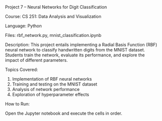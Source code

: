 Project 7 – Neural Networks for Digit Classification

Course: CS 251: Data Analysis and Visualization

Language: Python

Files: rbf_network.py, mnist_classification.ipynb

Description:
This project entails implementing a Radial Basis Function (RBF) neural network to classify handwritten digits from the MNIST dataset. Students train the network, evaluate its performance, and explore the impact of different parameters.

Topics Covered:
1. Implementation of RBF neural networks
2. Training and testing on the MNIST dataset
3. Analysis of network performance
4. Exploration of hyperparameter effects

How to Run:

Open the Jupyter notebook and execute the cells in order.
